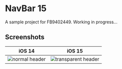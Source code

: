 # NavBar 15

A sample project for FB9402449. Working in progress...

## Screenshots

|                 iOS 14                  |                    iOS 15                    |
| :-------------------------------------: | :------------------------------------------: |
| ![normal header](screenshots/ios14.png) | ![transparent header](screenshots/ios15.png) |
